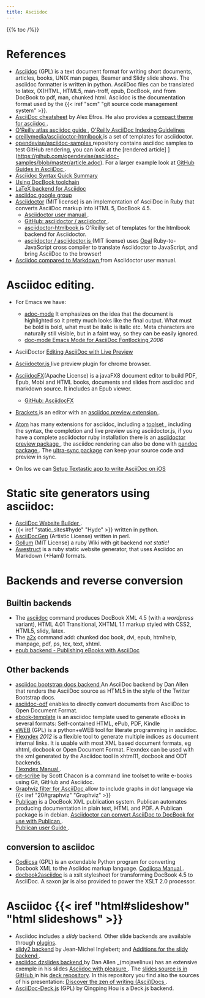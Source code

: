 ```yaml
---
title: Asciidoc
---
```


{{% toc /%}}

# References
-   [Asciidoc](http://www.methods.co.nz/asciidoc/) (GPL)
    is a text document format for writing short documents,
    articles, books, UNIX man pages, Beamer and Slidy slide shows.
    The asciidoc formatter is written in python.
    AsciiDoc files can be translated to latex, (X)HTML, HTML5,
    man-troff, epub, DocBook, and from DocBook to pdf, man, chunked
    html. Asciidoc is the documentation format used by the
    {{< iref "scm" "git source code management system" >}}.
-   [AsciiDoc cheatsheet](http://powerman.name/doc/asciidoc)
    by Alex Efros. He also provides a [compact theme for asciidoc
    ](http://powerman.name/download/asciidoc/).
-   [O'Reilly atlas asciidoc guide
    ](http://chimera.labs.oreilly.com/books/1230000000065/ch04.html),
    [O'Reilly AsciiDoc Indexing Guidelines
    ](http://chimera.labs.oreilly.com/books/1234000001578/ch02.html)
-   [oreillymedia/asciidoctor-htmlbook
    ](https://github.com/oreillymedia/asciidoctor-htmlbook) is a set of
    templates for asciidoctor.
-   [opendevise/asciidoc-samples
    ](https://github.com/opendevise/asciidoc-samples/blob/master/article.adoc)
    repository contains asciidoc samples to test GitHub rendering, you
    can look at the [rendered article]
    ](https://gihub.com/opendevise/asciidoc-samples/blob/master/article.adoc).
    For a larger example look at [GitHub Guides in AsciiDoc
    ](https://github.com/opendevise/github-guides-asciidoc).
-   [Asciidoc Syntax Quick Summary
    ](http://xpt.sourceforge.net/techdocs/nix/tool/asciidoc-syn/ascs01-AsciiDocMarkupSyntaxQuickSummary/)
-   [Using DocBook toolchain
    ](http://xpt.sourceforge.net/techdocs/nix/tool/asciidoc-usg/ascu04-UsingDocBooktoolchain/)
-   [LaTeX backend for Asciidoc
    ](http://www.methods.co.nz/asciidoc/latex-backend.html)
-   [asciidoc google group
    ](https://groups.google.com/forum/#!forum/asciidoc)
-   [Asciidoctor](http://asciidoctor.org/) (MIT license)
    is an implementation of AsciiDoc in Ruby that converts
    AsciiDoc markup into HTML 5, DocBook 4.5.
    -   [Asciidoctor user manual
        ](http://asciidoctor.org/docs/user-manual).
    -   [GitHub: asciidoctor / asciidoctor
        ](https://github.com/asciidoctor/asciidoctor).
    -   [asciidoctor-htmlbook
        ](https://github.com/oreillymedia/asciidoctor-htmlbook)
        is O'Reilly set of templates for the htmlbook backend for Asciidoctor.
    -   [asciidoctor / asciidoctor.js
        ](https://github.com/asciidoctor/asciidoctor.js) (MIT license)
        uses [Opal](http://opalrb.org/) Ruby-to-JavaScript cross compiler
        to translate Asciidoctor to JavaScript, and
        bring AsciiDoc to the browser!
-   [Asciidoc compared to Markdown
    ](http://asciidoctor.org/docs/user-manual/#compared-to-markdown)
    from Asciidoctor user manual.


# Asciidoc editing.

-   For Emacs we have:
    -   [adoc-mode]( https://github.com/sensorflo/adoc-mode/wiki)
        It emphasizes on the idea that the document is highlighted so
        it pretty much looks like the final output. What must be bold
        is bold, what must be italic is italic etc.  Meta characters
        are naturally still visible, but in a faint way, so they can
        be easily ignored.
    -   [doc-mode Emacs Mode for AsciiDoc Fontlocking
        ](http://xpt.sourceforge.net/tools/doc-mode/) _2006_


-   AsciiDoctor [Editing AsciiDoc with Live Preview
    ](http://asciidoctor.org/docs/editing-asciidoc-with-live-preview/)
-   [Asciidoctor.js
    ](https://chrome.google.com/webstore/detail/asciidoctorjs-live-previe/iaalpfgpbocpdfblpnhhgllgbdbchmia)
    live preview plugin for chrome browser.
-   [AsciidocFX](https://www.asciidocfx.com/)(Apache License)
    is a javaFX8 document editor to build PDF, Epub, Mobi and HTML
    books, documents and slides from asciidoc and markdown source. It
    includes an Epub viewer.
    -   [GitHub: AsciidocFX](https://github.com/asciidocfx/AsciidocFX)
-   [Brackets
    ](https://github.com/adobe/brackets/wiki/How-to-Use-Brackets)
    is an editor with an [asciidoc preview extension
    ](https://github.com/asciidoctor/brackets-asciidoc-preview).
-   [Atom](https://atom.io)
    has many extensions for asciidoc, including a [toolset
    ](https://atom.io/packages/asciidoc-assistant), including  the
    syntax, the completion and live preview using asciidoctor.js,
    if you have a complete asciidoctor ruby installation there is an
    [asciidoctor preview package
    ](https://atom.io/packages/asciidoctor-preview), the asciidoc
    rendering can also be done with [pandoc package
    ](https://atom.io/packages/pandoc).
    The [ultra-sync package](https://atom.io/packages/ultra-sync)
    can keep your source code and preview in sync.
-   On Ios we can [Setup Textastic app to write AsciiDoc on iOS
    ](https://www.makzan.net/2015/10/07/setup-textastic-app-to-write-asciidoc-on-ios/)

# Static site generators using asciidoc:
-   [AsciiDoc Website Builder
    ](http://awb.sourceforge.net/).
-   {{< iref "static_sites#hyde" "Hyde" >}} written in python.
-   [AsciiDocGen](http://dbixjcl.org/jcl/asciidocgen/asciidocgen.html)
    (Artistic License) written in perl.
-   [Gollum](https://github.com/gollum/gollum/) (MIT License)
    a ruby Wiki with git  backend  _not static!_
-   [Awestruct](http://awestruct.org/) is a ruby static website
    generator, that uses Asciidoc an Markdown (+Haml) formats.

# Backends and reverse conversion
## Builtin backends
-   The [asciidoc](http://www.methods.co.nz/asciidoc/manpage.html)
    command produces DocBook XML 4.5 (with a _wordpress_ variant),
    HTML 4.01 Transitional, XHTML 1.1 markup styled with CSS2, HTML5,
    slidy, latex.
-   The [a2x](http://www.methods.co.nz/asciidoc/a2x.1.html)
    command add: chunked doc book, dvi, epub, htmlhelp, manpage, pdf,
    ps, tex, text, xhtml.
-   [epub backend - Publishing eBooks with AsciiDoc
    ](http://www.methods.co.nz/asciidoc/publishing-ebooks-with-asciidoc.html)

## Other backends
-   [asciidoc bootstrap docs backend
    ](https://github.com/mojavelinux/asciidoc-bootstrap-docs-backend)
    An AsciiDoc backend by Dan Allen that renders the AsciiDoc
    source as HTML5 in the style of the Twitter Bootstrap docs.
-   [asciidoc-odf](https://github.com/dagwieers/asciidoc-odf)
    enables to directly convert documents from AsciiDoc to
    Open Document Format.
-   [ebook-template](https://github.com/akosmasoftware/eBook-Template)
    is an asciidoc template used to generate eBooks in several formats:
    Self-contained HTML, ePub, PDF, Kindle
-   [eWEB](http://eweb.sourceforge.net/) (GPL)
    is a python+eWEB tool for literate programming in asciidoc.
-   [Flexndex](https://github.com/elextr/flexndex)
    _2012_
    is a flexible tool to generate multiple indices as document internal
    links. It is usable with most XML based document formats,
    eg xhtml, docbook or Open Document Format.
    Flexndex can be used with the xml generated by the Asciidoc tool
    in xhtml11, docbook and ODT backends.<br />
    [Flexndex Manual
    ](https://github.com/elextr/flexndex/blob/master/flexndex.asciidoc).
-   [git-scribe](https://github.com/schacon/git-scribe/)
    by Scott Chacon  is a  command line toolset to write e-books using Git, GitHub and Asciidoc.
-   [Graphviz filter for AsciiDoc
    ](http://asciidoc.org/asciidoc-graphviz-sample.html)
    allow to include graphs in _dot_ language via
    {{< iref "20#graphviz" "Graphviz" >}}
-   [Publican](https://fedorahosted.org/publican/)
    is a DocBook XML publication system. Publican automates producing
    documentation in  plain text, HTML and PDF. A Publican package is
    in debian.
    [Asciidoctor can convert AsciiDoc to DocBook for use with Publican
    ](https://github.com/asciidoctor/asciidoctor/wiki/Convert-Asciidoc-to-Docbook-for-use-with-Publican).<br />
    [Publican user Guide
    ](https://jfearn.fedorapeople.org/en-US/Publican/4.1/html/Users_Guide/index.html).

## conversion to asciidoc
-   [Codiicsa](https://github.com/elextr/codiicsa/) (GPL)
    is an extendable  Python program for converting Docbook XML
    to the Asciidoc markup language. [Codiicsa Manual
    ](https://github.com/elextr/codiicsa/blob/master/codiicsa.asciidoc).
-   [docbook2asciidoc](https://github.com/oreillymedia/docbook2asciidoc)
    is a xslt stylesheet for transforming DocBook 4.5 to AsciiDoc.
    A saxon jar is also provided to power the XSLT 2.0 processor.

# Asciidoc  {{< iref "html#slideshow" "html slideshows" >}}
-   Asciidoc includes a _slidy_ backend.
    Other slide backends are available through
    [plugins](http://www.methods.co.nz/asciidoc/plugins.html).
-   [slidy2 backend](http://code.google.com/p/asciidoc-slidy2-backend-plugin/)
    by Jean-Michel Inglebert; and [Additions for the slidy backend
    ](http://csrp.iut-blagnac.fr/jmiwebsite/home/index.html).
-   [asciidoc dzslides backend
    ](https://github.com/mojavelinux/asciidoc-dzslides-backend)
    by Dan Allen _(mojavelinux) has an extensive exemple in his slides
    [Asciidoc with pleasure
    ](http://mojavelinux.github.com/decks/asciidoc-with-pleasure/).
    The [slides source is in GitHub
    ](https://github.com/mojavelinux/decks/blob/master/asciidoc-with-pleasure/slides.asciidoc)
    in his [deck repository](https://github.com/mojavelinux/decks).
    In this repository you find also the sources of his presentation:
    [Discover the zen of writing (Ascii)Docs
    ](http://mojavelinux.github.io/decks/discover-zen-writing-asciidoc/cojugs201305/index.html).
-   [AsciiDoc-Deck.js](http://houqp.github.com/asciidoc-deckjs/) (GPL)
    by Qingping Hou is a Deck.js backend.



<!-- Local Variables: -->
<!-- mode: markdown -->
<!-- ispell-local-dictionary: "english" -->
<!-- End: -->
